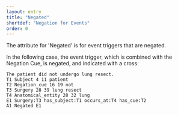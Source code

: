 ```yaml
---
layout: entry
title: "Negated"
shortdef: "Negation for Events"
order: 0
---
```


The attribute for 'Negated' is for event triggers that are negated.

In the following case, the event trigger, which is combined with the Negation Cue, is negated, and indicated with a cross:
~~~ ann
The patient did not undergo lung resect.
T1 Subject 4 11 patient
T2 Negation_cue 16 19 not
T3 Surgery 28 39 lung resect
T4 Anatomical_entity 28 32 lung
E1 Surgery:T3 has_subject:T1 occurs_at:T4 has_cue:T2
A1 Negated E1
~~~

<!--
On the other hand, the event trigger itself is negated, without any negation cue, in the following case:
~~~ ann
The unprotonated side chain of the amino acid.
T1 Protonation 4 16 unprotonated
T2 FunctionalGroup 17 27 side chain
T3 AminoAcid 35 45 amino acid
E1 Protonation:T1 Theme:T2
A1 Negated E1
R1 whole_group Arg1:T3 Arg2:T2
~~~
-->
